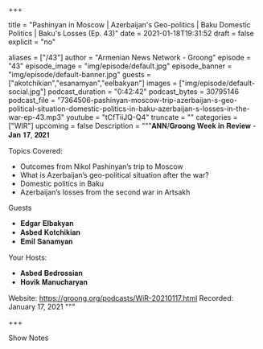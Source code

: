 
+++

title = "Pashinyan in Moscow | Azerbaijan's Geo-politics | Baku Domestic Politics | Baku's Losses (Ep. 43)"
date = 2021-01-18T19:31:52
draft = false
explicit = "no"

aliases = ["/43"]
author = "Armenian News Network - Groong"
episode = "43"
episode_image = "img/episode/default.jpg"
episode_banner = "img/episode/default-banner.jpg"
guests = ["akotchikian","esanamyan","eelbakyan"]
images = ["img/episode/default-social.jpg"]
podcast_duration = "0:42:42"
podcast_bytes = 30795146
podcast_file = "7364506-pashinyan-moscow-trip-azerbaijan-s-geo-political-situation-domestic-politics-in-baku-azerbaijan-s-losses-in-the-war-ep-43.mp3"
youtube = "tCfTiiJQ-Q4"
truncate = ""
categories = ["WIR"]
upcoming = false
Description = """𝐀𝐍𝐍/𝐆𝐫𝐨𝐨𝐧𝐠 𝐖𝐞𝐞𝐤 𝐢𝐧 𝐑𝐞𝐯𝐢𝐞𝐰 - 𝐉𝐚𝐧 𝟏𝟕, 𝟐𝟎𝟐𝟏

Topics Covered:
- Outcomes from Nikol Pashinyan’s trip to Moscow
- What is Azerbaijan’s geo-political situation after the war?
- Domestic politics in Baku
- Azerbaijan’s losses from the second war in Artsakh

Guests
- 𝐄𝐝𝐠𝐚𝐫 𝐄𝐥𝐛𝐚𝐤𝐲𝐚𝐧
- 𝐀𝐬𝐛𝐞𝐝 𝐊𝐨𝐭𝐜𝐡𝐢𝐤𝐢𝐚𝐧
- 𝐄𝐦𝐢𝐥 𝐒𝐚𝐧𝐚𝐦𝐲𝐚𝐧

Your Hosts:
- 𝐀𝐬𝐛𝐞𝐝 𝐁𝐞𝐝𝐫𝐨𝐬𝐬𝐢𝐚𝐧
- 𝐇𝐨𝐯𝐢𝐤 𝐌𝐚𝐧𝐮𝐜𝐡𝐚𝐫𝐲𝐚𝐧

Website: https://groong.org/podcasts/WiR-20210117.html
Recorded: January 17, 2021
"""

+++

Show Notes

